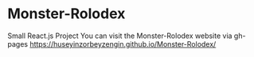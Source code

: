 # Monster-Rolodex
Small React.js Project
You can visit the Monster-Rolodex website via gh-pages https://huseyinzorbeyzengin.github.io/Monster-Rolodex/
